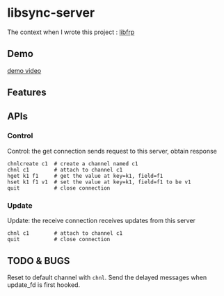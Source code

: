 # libsync-server

The context when I wrote this project : [libfrp](https://zhaochengche.me/blog-tech/libfrp/)

## Demo

[demo video](http://zhaochengche.me/share/demo.mp4)

## Features

## APIs

### Control

Control: the get connection sends request to this server, obtain response

```
chnlcreate c1  # create a channel named c1
chnl c1        # attach to channel c1
hget k1 f1     # get the value at key=k1, field=f1
hset k1 f1 v1  # set the value at key=k1, field=f1 to be v1
quit           # close connection
```

### Update

Update: the receive connection receives updates from this server

```
chnl c1        # attach to channel c1
quit           # close connection
```

## TODO & BUGS

Reset to default channel with `chnl`.
Send the delayed messages when update_fd is first hooked.